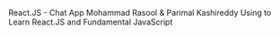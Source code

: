 React.JS - Chat App
Mohammad Rasool & Parimal Kashireddy
Using to Learn React.JS and Fundamental JavaScript